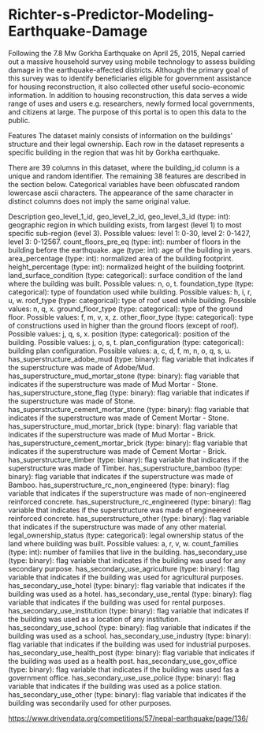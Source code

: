 # Richter-s-Predictor-Modeling-Earthquake-Damage

Following the 7.8 Mw Gorkha Earthquake on April 25, 2015, Nepal carried out a massive household survey using mobile technology to assess building damage in the earthquake-affected districts. Although the primary goal of this survey was to identify beneficiaries eligible for government assistance for housing reconstruction, it also collected other useful socio-economic information. In addition to housing reconstruction, this data serves a wide range of uses and users e.g. researchers, newly formed local governments, and citizens at large. The purpose of this portal is to open this data to the public.


Features
The dataset mainly consists of information on the buildings' structure and their legal ownership. Each row in the dataset represents a specific building in the region that was hit by Gorkha earthquake.

There are 39 columns in this dataset, where the building_id column is a unique and random identifier. The remaining 38 features are described in the section below. Categorical variables have been obfuscated random lowercase ascii characters. The appearance of the same character in distinct columns does not imply the same original value.


Description
geo_level_1_id, geo_level_2_id, geo_level_3_id (type: int): geographic region in which building exists, from largest (level 1) to most specific sub-region (level 3). Possible values: level 1: 0-30, level 2: 0-1427, level 3: 0-12567.
count_floors_pre_eq (type: int): number of floors in the building before the earthquake.
age (type: int): age of the building in years.
area_percentage (type: int): normalized area of the building footprint.
height_percentage (type: int): normalized height of the building footprint.
land_surface_condition (type: categorical): surface condition of the land where the building was built. Possible values: n, o, t.
foundation_type (type: categorical): type of foundation used while building. Possible values: h, i, r, u, w.
roof_type (type: categorical): type of roof used while building. Possible values: n, q, x.
ground_floor_type (type: categorical): type of the ground floor. Possible values: f, m, v, x, z.
other_floor_type (type: categorical): type of constructions used in higher than the ground floors (except of roof). Possible values: j, q, s, x.
position (type: categorical): position of the building. Possible values: j, o, s, t.
plan_configuration (type: categorical): building plan configuration. Possible values: a, c, d, f, m, n, o, q, s, u.
has_superstructure_adobe_mud (type: binary): flag variable that indicates if the superstructure was made of Adobe/Mud.
has_superstructure_mud_mortar_stone (type: binary): flag variable that indicates if the superstructure was made of Mud Mortar - Stone.
has_superstructure_stone_flag (type: binary): flag variable that indicates if the superstructure was made of Stone.
has_superstructure_cement_mortar_stone (type: binary): flag variable that indicates if the superstructure was made of Cement Mortar - Stone.
has_superstructure_mud_mortar_brick (type: binary): flag variable that indicates if the superstructure was made of Mud Mortar - Brick.
has_superstructure_cement_mortar_brick (type: binary): flag variable that indicates if the superstructure was made of Cement Mortar - Brick.
has_superstructure_timber (type: binary): flag variable that indicates if the superstructure was made of Timber.
has_superstructure_bamboo (type: binary): flag variable that indicates if the superstructure was made of Bamboo.
has_superstructure_rc_non_engineered (type: binary): flag variable that indicates if the superstructure was made of non-engineered reinforced concrete.
has_superstructure_rc_engineered (type: binary): flag variable that indicates if the superstructure was made of engineered reinforced concrete.
has_superstructure_other (type: binary): flag variable that indicates if the superstructure was made of any other material.
legal_ownership_status (type: categorical): legal ownership status of the land where building was built. Possible values: a, r, v, w.
count_families (type: int): number of families that live in the building.
has_secondary_use (type: binary): flag variable that indicates if the building was used for any secondary purpose.
has_secondary_use_agriculture (type: binary): flag variable that indicates if the building was used for agricultural purposes.
has_secondary_use_hotel (type: binary): flag variable that indicates if the building was used as a hotel.
has_secondary_use_rental (type: binary): flag variable that indicates if the building was used for rental purposes.
has_secondary_use_institution (type: binary): flag variable that indicates if the building was used as a location of any institution.
has_secondary_use_school (type: binary): flag variable that indicates if the building was used as a school.
has_secondary_use_industry (type: binary): flag variable that indicates if the building was used for industrial purposes.
has_secondary_use_health_post (type: binary): flag variable that indicates if the building was used as a health post.
has_secondary_use_gov_office (type: binary): flag variable that indicates if the building was used fas a government office.
has_secondary_use_use_police (type: binary): flag variable that indicates if the building was used as a police station.
has_secondary_use_other (type: binary): flag variable that indicates if the building was secondarily used for other purposes.

https://www.drivendata.org/competitions/57/nepal-earthquake/page/136/

